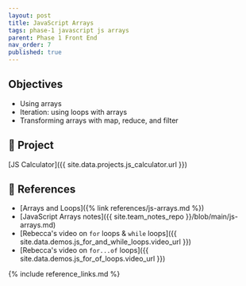 ```yaml
---
layout: post
title: JavaScript Arrays
tags: phase-1 javascript js arrays
parent: Phase 1 Front End
nav_order: 7
published: true
---
```


## Objectives

- Using arrays
- Iteration: using loops with arrays
- Transforming arrays with map, reduce, and filter

## 🎯 Project

[JS Calculator]({{ site.data.projects.js_calculator.url }})

## 🔖 References

- [Arrays and Loops]({% link references/js-arrays.md %})
- [JavaScript Arrays notes]({{ site.team_notes_repo }}/blob/main/js-arrays.md)
- [Rebecca's video on `for` loops & `while` loops]({{ site.data.demos.js_for_and_while_loops.video_url }})
- [Rebecca's video on `for...of` loops]({{ site.data.demos.js_for_of_loops.video_url }})

{% include reference_links.md %}
